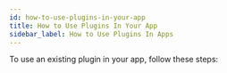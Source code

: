 ```yaml
---
id: how-to-use-plugins-in-your-app
title: How to Use Plugins In Your App
sidebar_label: How to Use Plugins In Apps
---
```



To use an existing plugin in your app, follow these steps: